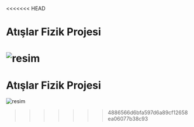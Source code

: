 <<<<<<< HEAD
# Atışlar Fizik Projesi

![resim](https://github.com/RoaringCow/fizik_proje/assets/99341198/f2a6baab-a031-4061-bf1a-cee63cab816e)
=======
# Atışlar Fizik Projesi

![resim](https://github.com/RoaringCow/fizik_proje/assets/99341198/f2a6baab-a031-4061-bf1a-cee63cab816e)
>>>>>>> 4886566d6bfa597d6a89cf12658ea06077b38c93
